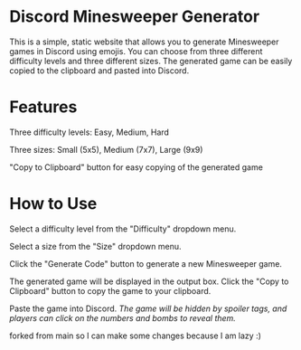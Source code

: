 # Discord Minesweeper Generator
This is a simple, static website that allows you to generate Minesweeper games in Discord using emojis. You can choose from three different difficulty levels and three different sizes. The generated game can be easily copied to the clipboard and pasted into Discord.

# Features
Three difficulty levels: Easy, Medium, Hard

Three sizes: Small (5x5), Medium (7x7), Large (9x9)

"Copy to Clipboard" button for easy copying of the generated game

# How to Use
Select a difficulty level from the "Difficulty" dropdown menu.

Select a size from the "Size" dropdown menu.

Click the "Generate Code" button to generate a new Minesweeper game.

The generated game will be displayed in the output box. Click the "Copy to Clipboard" button to copy the game to your clipboard.

Paste the game into Discord. _The game will be hidden by spoiler tags, and players can click on the numbers and bombs to reveal them._

forked from main so I can make some changes because I am lazy :)

